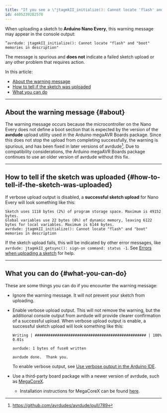 ```yaml
---
title: "If you see a \"jtagmkII_initialize(): Cannot locate 'flash' and 'boot' memories in description\" message when uploading to Nano Every"
id: 4405239282578
---
```


When uploading a sketch to **Arduino Nano Every**, this warning message may appear in the console output:

```
”avrdude: jtagmkII_initialize(): Cannot locate "flash" and "boot" memories in description"
```

The message is spurious and **does not** indicate a failed sketch upload or any other problem that requires action.

In this article:

* [About the warning message](#about)
* [How to tell if the sketch was uploaded](#how-to-tell-if-the-sketch-was-uploaded)
* [What you can do](#what-you-can-do)

---

## About the warning message {#about}

The warning message occurs because the microcontroller on the Nano Every does not define a boot section that is expected by the version of the **avrdude** upload utility used in the Arduino megaAVR Boards package. Since this does not stop the upload from completing successfully, the warning is spurious, and has been fixed in later versions of avrdude[^1]. Due to compatibility considerations, the Arduino megaAVR Boards package continues to use an older version of avrdude without this fix.

[^1]: <https://github.com/avrdudes/avrdude/pull/789>

---

## How to tell if the sketch was uploaded {#how-to-tell-if-the-sketch-was-uploaded}

If verbose upload output is disabled, a **successful sketch upload** for Nano Every will look something like this:

```
Sketch uses 1118 bytes (2%) of program storage space. Maximum is 49152 bytes.
Global variables use 22 bytes (0%) of dynamic memory, leaving 6122 bytes for local variables. Maximum is 6144 bytes.
avrdude: jtagmkII_initialize(): Cannot locate "flash" and "boot" memories in description
```

If the sketch upload fails, this will be indicated by other error messages, like `avrdude: jtagmkII_getsync(): sign-on command: status -1`. See [Errors when uploading a sketch](https://support.arduino.cc/hc/en-us/articles/4403365313810-Errors-when-uploading-a-sketch) for help.

---

## What you can do {#what-you-can-do}

These are some things you can do if you encounter the warning message:

* Ignore the warning message. It will not prevent your sketch from uploading.
* Enable verbose upload output. This will not remove the warning, but the additional console output from avrdude will provide clearer confirmation of a successful upload. When verbose upload output is enable, a successful sketch upload will look something like this:

  ```
  Writing | ################################################## | 100% 0.01s

  avrdude: 1 bytes of fuse8 written

  avrdude done.  Thank you.
  ```

  To enable verbose output, see [Use verbose output in the Arduino IDE](https://support.arduino.cc/hc/en-us/articles/4407705216274-Use-verbose-output-in-the-Arduino-IDE).

* Use a third-party board package with a newer version of avrdude, such as [MegaCoreX](https://github.com/MCUdude/MegaCoreX).
  * Installation instructions for MegaCoreX can be found [here](https://github.com/MCUdude/MegaCoreX?tab=readme-ov-file#boards-manager-installation).

<!-- markdownlint-disable-file HC006 -->
